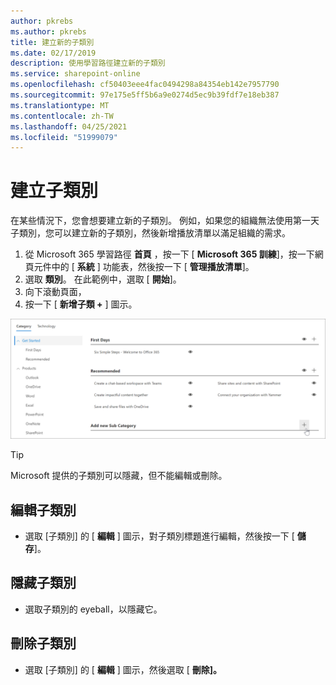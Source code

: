 ```yaml
---
author: pkrebs
ms.author: pkrebs
title: 建立新的子類別
ms.date: 02/17/2019
description: 使用學習路徑建立新的子類別
ms.service: sharepoint-online
ms.openlocfilehash: cf50403eee4fac0494298a84354eb142e7957790
ms.sourcegitcommit: 97e175e5ff5b6a9e0274d5ec9b39fdf7e18eb387
ms.translationtype: MT
ms.contentlocale: zh-TW
ms.lasthandoff: 04/25/2021
ms.locfileid: "51999079"
---
```

# <a name="create-a-subcategory"></a>建立子類別 
在某些情況下，您會想要建立新的子類別。 例如，如果您的組織無法使用第一天子類別，您可以建立新的子類別，然後新增播放清單以滿足組織的需求。 

1. 從 Microsoft 365 學習路徑 **首頁** ，按一下 [ **Microsoft 365 訓練**]，按一下網頁元件中的 [ **系統** ] 功能表，然後按一下 [ **管理播放清單**]。 
2. 選取 **類別**。 在此範例中，選取 [ **開始**]。  
3. 向下滾動頁面， 
3. 按一下 [ **新增子類 +** ] 圖示。  

![cg-newsubcategory.png](media/cg-newsubcategory.png)

> [!TIP]
> Microsoft 提供的子類別可以隱藏，但不能編輯或刪除。 

## <a name="edit-a-subcategory"></a>編輯子類別
- 選取 [子類別] 的 [ **編輯** ] 圖示，對子類別標題進行編輯，然後按一下 [ **儲存**]。

## <a name="hide-a-subcategory"></a>隱藏子類別
- 選取子類別的 eyeball，以隱藏它。 

## <a name="delete-a-subcategory"></a>刪除子類別
- 選取 [子類別] 的 [ **編輯** ] 圖示，然後選取 [ **刪除]。** 
